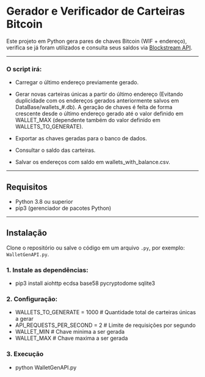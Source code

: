 # Gerador e Verificador de Carteiras Bitcoin

Este projeto em Python gera pares de chaves Bitcoin (WIF + endereço), verifica se já foram utilizados e consulta seus saldos via [Blockstream API](https://blockstream.info/api/).

---

### O script irá:

- Carregar o último endereço previamente gerado.

- Gerar novas carteiras únicas a partir do último endereço (Evitando duplicidade com os endereços gerados anteriormente salvos em DataBase/wallets_#.db). A geração de chaves é feita de forma crescente desde o último endereço gerado até o valor definido em WALLET_MAX (dependente também do valor definido em WALLETS_TO_GENERATE).

- Exportar as chaves geradas para o banco de dados.

- Consultar o saldo das carteiras.

- Salvar os endereços com saldo em wallets_with_balance.csv.

---

## Requisitos

- Python 3.8 ou superior
- pip3 (gerenciador de pacotes Python)

---

## Instalação

Clone o repositório ou salve o código em um arquivo `.py`, por exemplo: `WalletGenAPI.py`.

### 1.  Instale as dependências:

- pip3 install aiohttp ecdsa base58 pycryptodome sqlite3

### 2. Configuração:

- WALLETS_TO_GENERATE = 1000         # Quantidade total de carteiras únicas a gerar
- API_REQUESTS_PER_SECOND = 2        # Limite de requisições por segundo
- WALLET_MIN                         # Chave minima a ser gerada
- WALLET_MAX                         # Chave maxima a ser gerada

### 3. Execução

- python WalletGenAPI.py